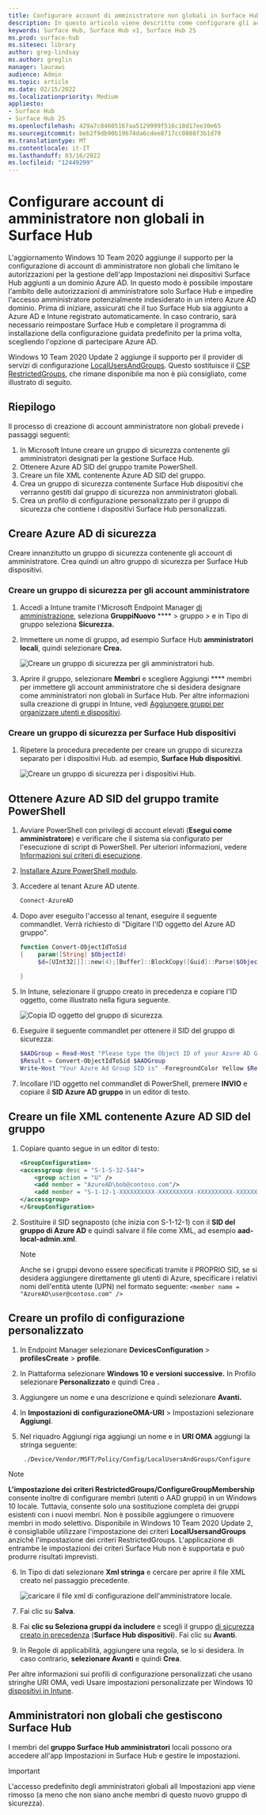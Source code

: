 ```yaml
---
title: Configurare account di amministratore non globali in Surface Hub
description: In questo articolo viene descritto come configurare gli account amministratore non globali per gestire Surface Hub e Surface Hub 2S.
keywords: Surface Hub, Surface Hub v1, Surface Hub 2S
ms.prod: surface-hub
ms.sitesec: library
author: greg-lindsay
ms.author: greglin
manager: laurawi
audience: Admin
ms.topic: article
ms.date: 02/15/2022
ms.localizationpriority: Medium
appliesto:
- Surface Hub
- Surface Hub 2S
ms.openlocfilehash: 429a7c84605167aa5129999f516c18d17ee30e65
ms.sourcegitcommit: beb2f9db90b19b74da6cdee8717cc0888f3b1d70
ms.translationtype: MT
ms.contentlocale: it-IT
ms.lasthandoff: 03/16/2022
ms.locfileid: "12449299"
---
```

# <a name="configure-non-global-admin-accounts-on-surface-hub"></a>Configurare account di amministratore non globali in Surface Hub

L'aggiornamento Windows 10 Team 2020 aggiunge il supporto per la configurazione di account di amministratore non globali che limitano le autorizzazioni per la gestione dell'app Impostazioni nei dispositivi Surface Hub aggiunti a un dominio Azure AD. In questo modo è possibile impostare l'ambito delle autorizzazioni di amministratore solo Surface Hub e impedire l'accesso amministratore potenzialmente indesiderato in un intero Azure AD dominio. Prima di iniziare, assicurati che il tuo Surface Hub sia aggiunto a Azure AD e Intune registrato automaticamente. In caso contrario, sarà necessario reimpostare Surface Hub e completare il programma di installazione della configurazione guidata predefinito per la prima volta, scegliendo l'opzione di partecipare Azure AD.

Windows 10 Team 2020 Update 2 aggiunge il supporto per il provider di servizi di configurazione [LocalUsersAndGroups](/windows/client-management/mdm/policy-csp-localusersandgroups). Questo sostituisce il [CSP RestrictedGroups](/windows/client-management/mdm/policy-csp-restrictedgroups), che rimane disponibile ma non è più consigliato, come illustrato di seguito.

## <a name="summary"></a>Riepilogo

Il processo di creazione di account amministratore non globali prevede i passaggi seguenti:

1. In Microsoft Intune creare un gruppo di sicurezza contenente gli amministratori designati per la gestione Surface Hub.
2. Ottenere Azure AD SID del gruppo tramite PowerShell.
3. Creare un file XML contenente Azure AD SID del gruppo.
4. Crea un gruppo di sicurezza contenente Surface Hub dispositivi che verranno gestiti dal gruppo di sicurezza non amministratori globali. 
5. Crea un profilo di configurazione personalizzato per il gruppo di sicurezza che contiene i dispositivi Surface Hub personalizzati.

## <a name="create-azure-ad-security-groups"></a>Creare Azure AD di sicurezza

Creare innanzitutto un gruppo di sicurezza contenente gli account di amministratore. Crea quindi un altro gruppo di sicurezza per Surface Hub dispositivi.  

### <a name="create-security-group-for-admin-accounts"></a>Creare un gruppo di sicurezza per gli account amministratore

1. Accedi a Intune tramite l'Microsoft Endpoint Manager [di amministrazione](https://go.microsoft.com/fwlink/?linkid=2109431), seleziona **GruppiNuovo** **** >  gruppo > e in Tipo di gruppo seleziona **Sicurezza.**
2. Immettere un nome di gruppo, ad esempio Surface Hub **amministratori locali**, quindi selezionare **Crea.**

     ![Creare un gruppo di sicurezza per gli amministratori hub.](images/sh-create-sec-group.png)

3. Aprire il gruppo, selezionare **Membri** e scegliere Aggiungi **** membri per immettere gli account amministratore che si desidera designare come amministratori non globali in Surface Hub. Per altre informazioni sulla creazione di gruppi in Intune, vedi  [Aggiungere gruppi per organizzare utenti e dispositivi](/mem/intune/fundamentals/groups-add).

### <a name="create-security-group-for-surface-hub-devices"></a>Creare un gruppo di sicurezza per Surface Hub dispositivi

1. Ripetere la procedura precedente per creare un gruppo di sicurezza separato per i dispositivi Hub. ad esempio, **Surface Hub dispositivi**.

     ![Creare un gruppo di sicurezza per i dispositivi Hub.](images/sh-create-sec-group-devices.png)

## <a name="obtain-azure-ad-group-sid-using-powershell"></a>Ottenere Azure AD SID del gruppo tramite PowerShell

1. Avviare PowerShell con privilegi di account elevati (**Esegui come amministratore**) e verificare che il sistema sia configurato per l'esecuzione di script di PowerShell. Per ulteriori informazioni, vedere [Informazioni sui criteri di esecuzione](/powershell/module/microsoft.powershell.core/about/about_execution_policies?).
2. [Installare Azure PowerShell modulo](/powershell/azure/install-az-ps).
3. Accedere al tenant Azure AD utente.

    ```powershell
    Connect-AzureAD
    ```

4. Dopo aver eseguito l'accesso al tenant, eseguire il seguente commandlet. Verrà richiesto di "Digitare l'ID oggetto del Azure AD gruppo".

    ```powershell
    function Convert-ObjectIdToSid
    {    param([String] $ObjectId)   
         $d=[UInt32[]]::new(4);[Buffer]::BlockCopy([Guid]::Parse($ObjectId).ToByteArray(),0,$d,0,16);"S-1-12-1-$d".Replace(' ','-')
      
    }
    ```

5. In Intune, selezionare il gruppo creato in precedenza e copiare l'ID oggetto, come illustrato nella figura seguente.

     ![Copia ID oggetto del gruppo di sicurezza.](images/sh-objectid.png)

6. Eseguire il seguente commandlet per ottenere il SID del gruppo di sicurezza:

    ```powershell
    $AADGroup = Read-Host "Please type the Object ID of your Azure AD Group"
    $Result = Convert-ObjectIdToSid $AADGroup
    Write-Host "Your Azure Ad Group SID is" -ForegroundColor Yellow $Result
    ```

7. Incollare l'ID oggetto nel commandlet di PowerShell, premere **INVIO** e copiare il **SID Azure AD gruppo** in un editor di testo.

## <a name="create-xml-file-containing-azure-ad-group-sid"></a>Creare un file XML contenente Azure AD SID del gruppo

1. Copiare quanto segue in un editor di testo:

    ```xml
    <GroupConfiguration>
    <accessgroup desc = "S-1-5-32-544">
        <group action = "U" />
        <add member = "AzureAD\bob@contoso.com"/>
        <add member = "S-1-12-1-XXXXXXXXXX-XXXXXXXXXX-XXXXXXXXXX-XXXXXXXXXX"/>
    </accessgroup>
    </GroupConfiguration>
    ```
2. Sostituire il SID segnaposto (che inizia con S-1-12-1) con il **SID del gruppo di Azure AD** e quindi salvare il file come XML, ad esempio **aad-local-admin.xml**.

      > [!NOTE]
      > Anche se i gruppi devono essere specificati tramite il PROPRIO SID, se si desidera aggiungere direttamente gli utenti di Azure, specificare i relativi nomi dell'entità utente (UPN) nel formato seguente: `<member name = "AzureAD\user@contoso.com" />`

## <a name="create-custom-configuration-profile"></a>Creare un profilo di configurazione personalizzato

1. In Endpoint Manager selezionare **DevicesConfiguration** >  **profilesCreate** >  **profile**.
2. In Piattaforma selezionare **Windows 10 e versioni successive.** In Profilo selezionare **Personalizzato** e quindi Crea **.**
3. Aggiungere un nome e una descrizione e quindi selezionare **Avanti.**
4. In **Impostazioni di** **configurazioneOMA-URI** >  Impostazioni selezionare **Aggiungi**.
5. Nel riquadro Aggiungi riga aggiungi un nome e in     **URI OMA** aggiungi la stringa seguente:

    ```OMA-URI
     ./Device/Vendor/MSFT/Policy/Config/LocalUsersAndGroups/Configure
    ```

> [!NOTE]
> **L'impostazione dei criteri RestrictedGroups/ConfigureGroupMembership** consente inoltre di configurare membri (utenti o AAD gruppi) in un Windows 10 locale. Tuttavia, consente solo una sostituzione completa dei gruppi esistenti con i nuovi membri. Non è possibile aggiungere o rimuovere membri in modo selettivo.  Disponibile in Windows 10 Team 2020 Update 2, è consigliabile utilizzare l'impostazione dei criteri **LocalUsersandGroups** anziché l'impostazione dei criteri RestrictedGroups. L'applicazione di entrambe le impostazioni dei criteri Surface Hub non è supportata e può produrre risultati imprevisti.

6. In Tipo di dati selezionare **Xml stringa** e cercare per aprire il file XML creato nel passaggio precedente.

     ![caricare il file xml di configurazione dell'amministratore locale.](images/sh-local-admin-config.png)

7. Fai clic su **Salva**.
8. Fai **clic su Seleziona gruppi da includere** e scegli il gruppo [di sicurezza creato in precedenza](#create-security-group-for-surface-hub-devices) (**Surface Hub dispositivi**). Fai clic su **Avanti**.
9. In Regole di applicabilità, aggiungere una regola, se lo si desidera. In caso contrario, **selezionare Avanti** e quindi **Crea**.

Per altre informazioni sui profili di configurazione personalizzati che usano stringhe URI OMA, vedi Usare impostazioni personalizzate per Windows 10 [dispositivi in Intune](/mem/intune/configuration/custom-settings-windows-10).

## <a name="non-global-admins-managing-surface-hub"></a>Amministratori non globali che gestiscono Surface Hub

I membri del **gruppo Surface Hub amministratori** locali possono ora accedere all'app Impostazioni in Surface Hub e gestire le impostazioni.

> [!IMPORTANT]
> L'accesso predefinito degli amministratori globali all Impostazioni app viene rimosso (a meno che non siano anche membri di questo nuovo gruppo di sicurezza).
